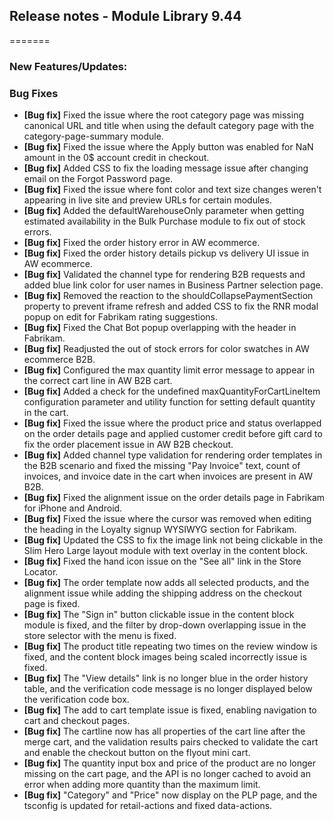 ## Release notes - Module Library 9.44
=======

### New Features/Updates:


### Bug Fixes

* **[Bug fix]**  Fixed the issue where the root category page was missing canonical URL and title when using the default category page with the category-page-summary module.
* **[Bug fix]**  Fixed the issue where the Apply button was enabled for NaN amount in the 0$ account credit in checkout.
* **[Bug fix]**  Added CSS to fix the loading message issue after changing email on the Forgot Password page.
* **[Bug fix]**  Fixed the issue where font color and text size changes weren't appearing in live site and preview URLs for certain modules.
* **[Bug fix]**  Added the defaultWarehouseOnly parameter when getting estimated availability in the Bulk Purchase module to fix out of stock errors.
* **[Bug fix]**  Fixed the order history error in AW ecommerce.
* **[Bug fix]**  Fixed the order history details pickup vs delivery UI issue in AW ecommerce.
* **[Bug fix]**  Validated the channel type for rendering B2B requests and added blue link color for user names in Business Partner selection page.
* **[Bug fix]**  Removed the reaction to the shouldCollapsePaymentSection property to prevent iframe refresh and added CSS to fix the RNR modal popup on edit for Fabrikam rating suggestions.
* **[Bug fix]**  Fixed the Chat Bot popup overlapping with the header in Fabrikam.
* **[Bug fix]**  Readjusted the out of stock errors for color swatches in AW ecommerce B2B.
* **[Bug fix]**  Configured the max quantity limit error message to appear in the correct cart line in AW B2B cart.
* **[Bug fix]**  Added a check for the undefined maxQuantityForCartLineItem configuration parameter and utility function for setting default quantity in the cart.
* **[Bug fix]**  Fixed the issue where the product price and status overlapped on the order details page and applied customer credit before gift card to fix the order placement issue in AW B2B checkout.
* **[Bug fix]**  Added channel type validation for rendering order templates in the B2B scenario and fixed the missing "Pay Invoice" text, count of invoices, and invoice date in the cart when invoices are present in AW B2B.
* **[Bug fix]**  Fixed the alignment issue on the order details page in Fabrikam for iPhone and Android.
* **[Bug fix]**  Fixed the issue where the cursor was removed when editing the heading in the Loyalty signup WYSIWYG section for Fabrikam.
* **[Bug fix]**  Updated the CSS to fix the image link not being clickable in the Slim Hero Large layout module with text overlay in the content block.
* **[Bug fix]**  Fixed the hand icon issue on the "See all" link in the Store Locator.
* **[Bug fix]**  The order template now adds all selected products, and the alignment issue while adding the shipping address on the checkout page is fixed.
* **[Bug fix]**  The "Sign in" button clickable issue in the content block module is fixed, and the filter by drop-down overlapping issue in the store selector with the menu is fixed.
* **[Bug fix]**  The product title repeating two times on the review window is fixed, and the content block images being scaled incorrectly issue is fixed.
* **[Bug fix]**  The "View details" link is no longer blue in the order history table, and the verification code message is no longer displayed below the verification code box.
* **[Bug fix]**  The add to cart template issue is fixed, enabling navigation to cart and checkout pages.
* **[Bug fix]**  The cartline now has all properties of the cart line after the merge cart, and the validation results pairs checked to validate the cart and enable the checkout button on the flyout mini cart.
* **[Bug fix]**  The quantity input box and price of the product are no longer missing on the cart page, and the API is no longer cached to avoid an error when adding more quantity than the maximum limit.
* **[Bug fix]**  "Category" and "Price" now display on the PLP page, and the tsconfig is updated for retail-actions and fixed data-actions.

